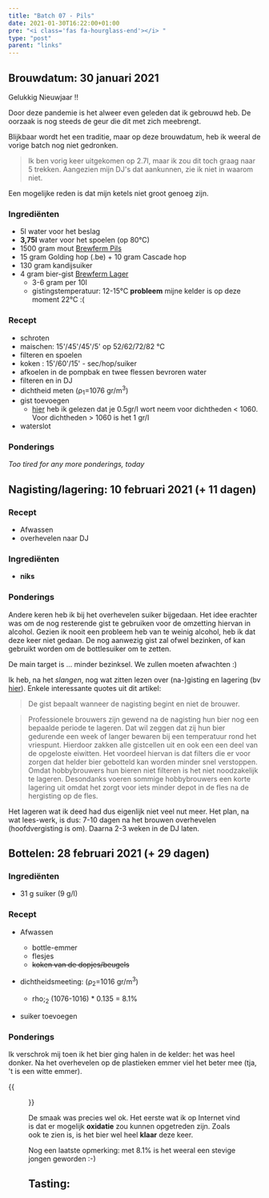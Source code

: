 ```yaml
---
title: "Batch 07 - Pils"
date: 2021-01-30T16:22:00+01:00
pre: "<i class='fas fa-hourglass-end'></i> "
type: "post"
parent: "links"
---
```


## <i class="fa fa-filter fa-flip-vertical" aria-hidden="true"></i> Brouwdatum: 30 januari 2021

Gelukkig Nieuwjaar !!

Door deze pandemie is het alweer even geleden dat ik gebrouwd heb. De oorzaak is nog steeds de geur die dit met zich meebrengt.

Blijkbaar wordt het een traditie, maar op deze brouwdatum, heb ik weeral de vorige batch nog niet gedronken.

> Ik ben vorig keer uitgekomen op 2.7l, maar ik zou dit toch graag naar 5 trekken. Aangezien mijn DJ's dat aankunnen, zie ik niet in waarom niet.

Een mogelijke reden is dat mijn ketels niet groot genoeg zijn.

<div class="containerH">
  <div class="columnH brew">

### Ingrediënten

* 5l water voor het beslag
* **3,75l** water voor het spoelen (op 80°C)
* 1500 gram mout [Brewferm Pils](https://www.brouwland.com/en/our-products/brewing/malts-and-flakes/brewferm/d/barley-malt-brewferm-pils-3-ebc-5-kg)
* 15 gram Golding hop (.be) + 10 gram Cascade hop
* 130 gram kandijsuiker
* 4 gram bier-gist [Brewferm Lager](https://www.brouwland.com/nl/onze-producten/bierbereiding/biergisten/brewferm-korrelgisten/d/biergist-brewferm-lager-12-gr)
  * 3-6 gram per 10l
  * gistingstemperatuur: 12-15°C **probleem** mijne kelder is op deze moment 22°C :(
  </div>
  <div class="columnH brew">

### Recept
* schroten
* maischen: 15'/45'/45'/5' op 52/62/72/82 °C
* filteren en spoelen
* koken : 15'/60'/15' - sec/hop/suiker
* afkoelen in de pompbak en twee flessen bevroren water
* filteren en in DJ
* dichtheid meten (&rho;<sub>1</sub>=1076 gr/m<sup>3</sup>)
* gist toevoegen
  * [hier](https://www.hobbybrouwen.nl/brouwko2.html) heb ik gelezen dat je 0.5gr/l wort neem voor dichtheden < 1060. Voor dichtheden > 1060 is het 1 gr/l
* waterslot
  </div>
</div>


### Ponderings

*Too tired for any more ponderings, today*


<!--========================================================================-->
## <i class="fa fa-magnet fa-flip-vertical" aria-hidden="true"></i> Nagisting/lagering: 10 februari 2021 (+ 11 dagen)



<div class="containerH">
  <div class="columnH">

### Recept
* Afwassen
* overhevelen naar DJ
  </div>
  <div class="columnH">

### Ingrediënten

* **niks**

  </div>
</div>

### Ponderings

Andere keren heb ik bij het overhevelen suiker bijgedaan. Het idee erachter was om de nog resterende gist te gebruiken voor de omzetting hiervan in alcohol. Gezien ik nooit een probleem heb van te weinig alcohol, heb ik dat deze keer niet gedaan. 
De nog aanwezig gist zal ofwel bezinken, of kan gebruikt worden om de bottlesuiker om te zetten.

De main target is ... minder bezinksel. We zullen moeten afwachten :)


Ik heb, na het *slangen*, nog wat zitten lezen over (na-)gisting en lagering (bv [hier](https://www.wiki-hobbybrouwen.nl/dokuwiki/doku.php?id=vergisting:nagisting_-_lageren)). Enkele interessante quotes uit dit artikel: 

> De gist bepaalt wanneer de nagisting begint en niet de brouwer. 

> Professionele brouwers zijn gewend na de nagisting hun bier nog een bepaalde periode te lageren. Dat wil zeggen dat zij hun bier gedurende een week of langer bewaren bij een temperatuur rond het vriespunt. Hierdoor zakken alle gistcellen uit en ook een een deel van de opgeloste eiwitten. Het voordeel hiervan is dat filters die er voor zorgen dat helder bier gebotteld kan worden minder snel verstoppen. Omdat hobbybrouwers hun bieren niet filteren is het niet noodzakelijk te lageren. Desondanks voeren sommige hobbybrouwers een korte lagering uit omdat het zorgt voor iets minder depot in de fles na de hergisting op de fles.


Het lageren wat ik deed had dus eigenlijk niet veel nut meer. Het plan, na wat lees-werk, is dus: 7-10 dagen na het brouwen overhevelen (hoofdvergisting is om). Daarna 2-3 weken in de DJ laten.

<!-- 

<figure>
    <a href="/images/brewing/vergistingsfases.png" data-featherlight="image"><img src="/images/brewing/vergistingsfases.png" style="width: auto; height: auto;" width="25%"></a> <figcaption>
            <h4>Vergistingsfases</h4>
        </figcaption>
</figure>

  <figure> -->


<!---------------------------------------------------------------------------->
## <i class="fa fa-flask" aria-hidden="true"></i> Bottelen: 28 februari 2021 (+ 29 dagen)


<div class="containerH">
  <div class="columnH brew">

### Ingrediënten

* 31 g suiker (9 g/l)


  </div> 
  <div class="columnH brew">

### Recept
* Afwassen
  * bottle-emmer
  * flesjes
  * <s>koken van de dopjes/beugels</s>
* dichtheidsmeeting: (&rho;<sub>2</sub>=1016 gr/m<sup>3</sup>)
  * rho;<sub>2</sub> (1076-1016) * 0.135 = 8.1%
* suiker toevoegen

  </div>
</div>

### Ponderings

Ik verschrok mij toen ik het bier ging halen in de kelder: het was heel donker. Na het overhevelen op de plastieken emmer viel het beter mee (tja, 't is een witte emmer). 

{{<figure position="center" src="/images/brewing/210228/20210228_172150.jpg" title="Té donkere pils" width="10%">}}

De smaak was precies wel ok. Het eerste wat ik op Internet vind is dat er mogelijk **oxidatie** zou kunnen opgetreden zijn. Zoals ook te zien is, is het bier wel heel **klaar** deze keer.

Nog een laatste opmerking: met 8.1% is het weeral een stevige jongen geworden :-)


<!---------------------------------------------------------------------------->
## <i class="fa fa-beer" aria-hidden="true"></i> Tasting: 
